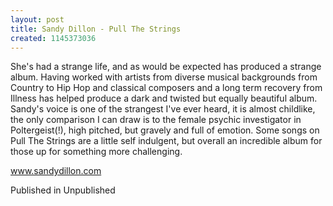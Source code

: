 ```yaml
---
layout: post
title: Sandy Dillon - Pull The Strings
created: 1145373036
---
```

She's had a strange life, and as would be expected has produced a strange album. Having worked with artists from diverse musical backgrounds from Country to Hip Hop and classical composers and a long term recovery from Illness has helped produce a dark and twisted but equally beautiful album. Sandy's voice is one of the strangest I've ever heard, it is almost childlike, the only comparison I can draw is to the female psychic investigator in Poltergeist(!), high pitched, but gravely and full of emotion. Some songs on Pull The Strings are a little self indulgent, but overall an incredible album for those up for something more challenging.<p><a href='http://www.sandydillon.com' target='_blank'>www.sandydillon.com</a>
<p>Published in Unpublished</p>
